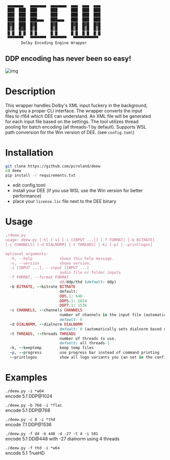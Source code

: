 ```sh
 ▄▄▄▄▄▄▄   ▄▄▄▄▄▄▄  ▄▄▄▄▄▄▄  ▄▄▄  ▄▄▄  ▄▄▄
 ███  ███  ███      ███      ███  ███  ███
 ███  ███  ███      ███      ███  ███  ███
 ███  ███  ███▄▄▄   ███▄▄▄   ███  ███  ███
 █▓█  ███  █▓█      █▓█      █▓█  █▓█  █▓█
 █▒█  █▓█  █▒█      █▒█      █▒█  █▒█  █▒█
 █░█  █░█  █░█      █░█      █░█  █░█  █░█
 ▀▀▀▀▀▀▀   ▀▀▀▀▀▀▀  ▀▀▀▀▀▀▀   ▀▀▀▀▀▀▀▀▀▀▀
       Dolby Encoding Engine Wrapper
```
## DDP encoding has never been so easy!

![img](https://i.kek.sh/6RSDNILEvbb.gif)

# Description
This wrapper handles Dolby's XML input fuckery in the background,\
giving you a proper CLI interface. The wrapper converts the input\
files to rf64 which DEE can understand. An XML file will be generated\
for each input file based on the settings. The tool utilizes thread\
pooling for batch encoding (all threads-1 by default). Supports WSL\
path conversion for the Win version of DEE. (see `config.toml`)

# Installation
```sh
git clone https://github.com/pcroland/deew
cd deew
pip install -r requirements.txt
```
* edit config.toml
* install your DEE (if you use WSL use the Win version for better performance)
* place your `license.lic` file next to the DEE binary

# Usage
```ruby
./deew.py
usage: deew.py [-h] [-v] [-i [INPUT ...]] [-f FORMAT] [-b BITRATE]
[-c CHANNELS] [-d DIALNORM] [-t THREADS] [-k] [-p] [--printlogos]

optional arguments:
  -h, --help            shows this help message.
  -v, --version         shows version.
  -i [INPUT ...], --input [INPUT ...]
                        audio file or folder inputs
  -f FORMAT, --format FORMAT
                        dd/ddp/thd (default: ddp)
  -b BITRATE, --bitrate BITRATE
                        default:
                        DD5.1: 640
                        DDP5.1: 1024
                        DDP7.1: 1536
  -c CHANNELS, --channels CHANNELS
                        number of channels in the input file (automatically downmixes to 5.1 when encoding DD from 7.1 input).
                        default: 6
  -d DIALNORM, --dialnorm DIALNORM
                        default: 0 (automatically sets dialnorm based on measurement)
  -t THREADS, --threads THREADS
                        number of threads to use.
                        default: all threads-1
  -k, --keeptemp        keep temp files
  -p, --progress        use progress bar instead of command printing
  --printlogos          show all logo variants you can set in the config
```
# Examples
`./deew.py -i *w64`\
encode 5.1 DDP@1024

`./deew.py -b 768 -i *flac`\
encode 5.1 DDP@768

`./deew.py -c 8 -i *thd`\
encode 7.1 DDP@1536

`./deew.py -f dd -b 448 -d -27 -t 4 -i S01`\
encode 5.1 DD@448 with -27 dialnorm using 4 threads

`./deew.py -f thd -i *w64`\
encode 5.1 TrueHD
